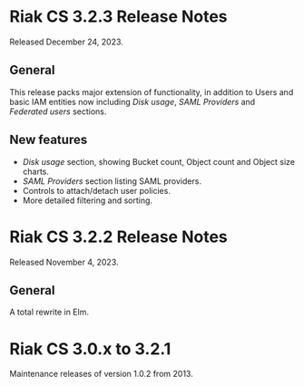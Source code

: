 # Riak CS 3.2.3 Release Notes

Released December 24, 2023.

## General

This release packs major extension of functionality, in addition to
Users and basic IAM entities now including _Disk usage_, _SAML Providers_ and
_Federated users_ sections.

## New features

* _Disk usage_ section, showing Bucket count, Object count and Object
  size charts.
* _SAML Providers_ section listing SAML providers.
* Controls to attach/detach user policies.
* More detailed filtering and sorting.


# Riak CS 3.2.2 Release Notes

Released November 4, 2023.

## General

A total rewrite in Elm.


# Riak CS 3.0.x to 3.2.1

Maintenance releases of version 1.0.2 from 2013.
